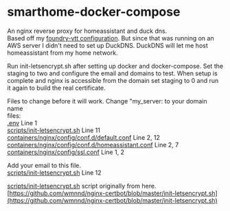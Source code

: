 # smarthome-docker-compose
An nginx reverse proxy for homeassistant and duck dns.  
Based off my [foundry-vtt configuration](https://github.com/jeottesen/foundry-docker-compose). But since that 
was running on an AWS server I didn't need to set up DuckDNS. DuckDNS will let me host homeassistant from my home network.  

Run init-letsencrypt.sh after setting up docker and docker-compose. Set the staging to two and configure the email and domains to test. When setup is complete and nginx is accessible from the domain set staging to 0 and run it again to build the real certificate.
  
Files to change before it will work. Change "my_server: to your domain name  
files:  
[.env](.env) Line 1  
[scripts/init-letsencrypt.sh](scripts/init-letsencrypt.sh) Line 11  
[containers/nginx/config/conf.d/default.conf](containers/nginx/config/conf.d/default.conf) Line 2, 12  
[containers/nginx/config/conf.d/homeassistant.conf](containers/nginx/config/conf.d/foundry.conf) Line 2, 7  
[containers/nginx/config/ssl.conf](containers/nginx/config/ssl.conf) Line 1, 2  
  
  
Add your email to this file.  
[scripts/init-letsencrypt.sh](scripts/init-letsencrypt.sh) Line 12  
  
[scripts/init-letsencrypt.sh](scripts/init-letsencrypt.sh) script originally from here.  
[https://github.com/wmnnd/nginx-certbot/blob/master/init-letsencrypt.sh](https://github.com/wmnnd/nginx-certbot/blob/master/init-letsencrypt.sh)
